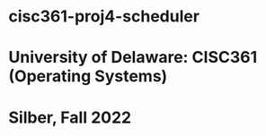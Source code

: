 # cisc361-proj4-scheduler

# University of Delaware: CISC361 (Operating Systems)
# Silber, Fall 2022
